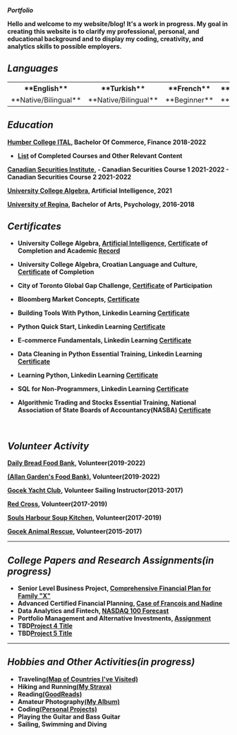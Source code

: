  
 ***Portfolio***
   
  **Hello and welcome to my website/blog! It's a work in progress. My goal in creating this website is to clarify my professional, personal, and educational background and to display my coding, creativity, and analytics skills to possible employers.** 

## ***Languages***
<table>
<tr>
      <th>**English**</th>
      <th>**Turkish**</th>
      <th>**French**</th>
      <th>**Croatian**</th>
  </tr>
  <tr>
    <td>**Native/Bilingual**</td>
    <td>**Native/Bilingual**</td>
    <td>**Beginner**</td>
    <td>**Beginner**</td>
  </tr>
</table>

## ***Education***
**[Humber College ITAL](https://business.humber.ca/programs/finance.html), Bachelor Of Commerce, Finance 2018-2022**

   - **[List]() of Completed Courses and Other Relevant Content**

**[Canadian Securities Institute](https://www.csi.ca/student/en_ca/courses/csi/csc.xhtml?gclid=CjwKCAjwt7SWBhAnEiwAx8ZLarnKsz6Vu9POjZJNIshu1uSnUF5YXRNr6k0dqhPKuCs13GuxZd1RBRoCjnUQAvD_BwE), 
      - Canadian Securities Course 1 2021-2022
      - Canadian Securities Course 2 2021-2022**
<br>

**[University College Algebra](https://www.algebra.hr/visoko-uciliste/en/studij/graduate-professional-program/data-science/), Artificial Intelligence, 2021**
<br>

**[University of Regina](https://www.uregina.ca/), Bachelor of Arts, Psychology, 2016-2018**

## ***Certificates***

- **University College Algebra, [Artificial Intelligence](https://www.algebra.hr/international-school/summer-school/courses/artificial-intelligence/), [Certificate](images/CertificateArtificialIntelligenceErenWeatheraldSengul.pdf) of Completion and Academic [Record](images/AcademicRecord–ErenWeatherald-Sengul.pdf)**

- **University College Algebra, Croatian Language and Culture, [Certificate](/images/CertificateCroatianLanguage&Culture-ErenWeatherald-Sengul.pdf) of Completion**

- **City of Toronto Global Gap Challenge, [Certificate](/images/GlobalSystemsGapChallenge.pdf) of Participation**

- **Bloomberg Market Concepts, [Certificate](/images/certificate_of_completion.pdf)**

- **Building Tools With Python, Linkedin Learning [Certificate](https://www.linkedin.com/learning/certificates/0bc0144c2cb57eba40352389de90969791105a018b9a1cc1cfa07d780093740c?u=2218586)**

- **Python Quick Start, Linkedin Learning [Certificate](https://www.linkedin.com/learning/certificates/566925e9c0d453f16824dea57651de9ca8e0b5448350246e2f9ae1736a254bd1?u=2218586)**

- **E-commerce Fundamentals, Linkedin Learning [Certificate](https://www.linkedin.com/learning/certificates/a8a96609b9dc9cbc9ae8a4b89af7a2c492e8fdd8133b267e798c95c13a528621?u=2218586)**

- **Data Cleaning in Python Essential Training, Linkedin Learning [Certificate](https://www.linkedin.com/learning/certificates/cf37bfb34cfba6b0c34d6be51f4b3f9062e503d4253f1d26ce0d3da9917b9beb?u=2218586https://www.linkedin.com/learning/certificates/cf37bfb34cfba6b0c34d6be51f4b3f9062e503d4253f1d26ce0d3da9917b9beb?trk=share_certificate)**

- **Learning Python, Linkedin Learning [Certificate](https://www.linkedin.com/learning/certificates/4af637f80c3afb98cd9c4c6d2626b2fbf93fc0cf1920ce9f38820379d6a6cc13?u=2218586)**

- **SQL for Non-Programmers, Linkedin Learning [Certificate](https://www.linkedin.com/learning/certificates/50b44e14ed21be72a6be4fc6a7200025a2e52af0ed1487046976c0669f56b971?u=2218586)**

- **Algorithmic Trading and Stocks Essential Training, National Association of State Boards of Accountancy(NASBA) [Certificate](https://www.linkedin.com/learning/certificates/81e31eae70d1618b0ae652016c3f17245466335b2c9e32ddc08c9fa5f182a1d5?u=2218586)**

<br>

## ***Volunteer Activity***

**[Daily Bread Food Bank](https://www.dailybread.ca/), Volunteer(2019-2022)**

**[(Allan Garden's Food Bank)](https://allangardensfoodbank.net/), Volunteer(2019-2022)**

**[Gocek Yacht Club](https://www.gocekyachtclub.org/en/Home), Volunteer Sailing Instructor(2013-2017)**

**[Red Cross](https://www.redcross.ca/), Volunteer(2017-2019)**

**[Souls Harbour Soup Kitchen](https://www.shrmsk.com/), Volunteer(2017-2019)**

**[Gocek Animal Rescue](http://www.gocekanimalrescue.com/), Volunteer(2015-2017)**

---

## ***College Papers and Research Assignments(in progress)***

- **Senior Level Business Project, [Comprehensive Financial Plan for Family "X"]()**
- **Advanced Certified Financial Planning, [Case of Francois and Nadine]()**
- **Data Analytics and Fintech, [NASDAQ 100 Forecast]()**
- **Portfolio Management and Alternative Investments, [Assignment]()**
- **TBD[Project 4 Title]()**
- **TBD[Project 5 Title]()**

---

## ***Hobbies and Other Activities(in progress)***

- **Traveling[(Map of Countries I've Visited)](https://www.amcharts.com/visited_countries/?i=62cdde50dff7d&cc=AL%2CBE%2CBG%2CHR%2CCY%2CDK%2CFR%2CDE%2CGR%2CIT%2CLU%2CME%2CPT%2CRS%2CTR%2CGB%2CVA%2CCA%2CUS#AL,BE,BG,HR,CY,DK,FR,DE,GR,IT,LU,ME,PT,RS,TR,GB,VA,CA,US)**
- **Hiking and Running[(My Strava)]()**
- **Reading[(GoodReads)]()**
- **Amateur Photography[(My Album)]()**
- **Coding[(Personal Projects)]()**
- **Playing the Guitar and Bass Guitar**
- **Sailing, Swimming and Diving**
